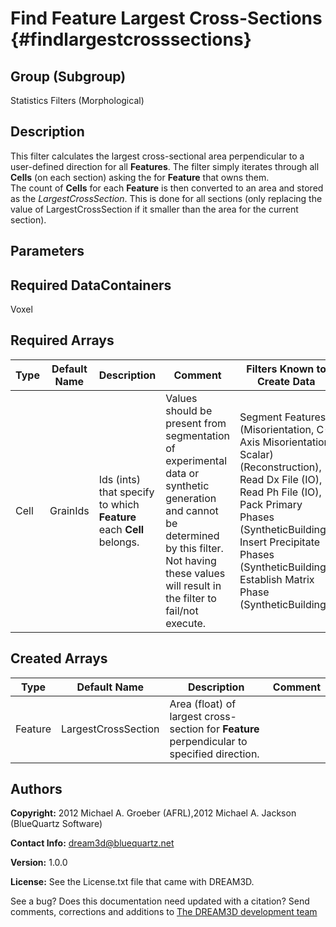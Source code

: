 Find Feature Largest Cross-Sections {#findlargestcrosssections}
======

## Group (Subgroup) ##
Statistics Filters (Morphological)

## Description ##
This filter calculates the largest cross-sectional area perpendicular to a user-defined direction for all **Features**.  The filter simply iterates through all **Cells** (on each section) asking the for **Feature** that owns them.  
The count of **Cells** for each **Feature** is then converted to an area and stored as the *LargestCrossSection*.  This is done for all sections (only replacing the value of LargestCrossSection if it smaller than the area for the current section).

## Parameters ##

## Required DataContainers ##
Voxel

## Required Arrays ##

| Type | Default Name | Description | Comment | Filters Known to Create Data |
|------|--------------|-------------|---------|-----|
| Cell | GrainIds | Ids (ints) that specify to which **Feature** each **Cell** belongs. | Values should be present from segmentation of experimental data or synthetic generation and cannot be determined by this filter. Not having these values will result in the filter to fail/not execute. | Segment Features (Misorientation, C-Axis Misorientation, Scalar) (Reconstruction), Read Dx File (IO), Read Ph File (IO), Pack Primary Phases (SyntheticBuilding), Insert Precipitate Phases (SyntheticBuilding), Establish Matrix Phase (SyntheticBuilding) |

## Created Arrays ##

| Type | Default Name | Description | Comment |
|------|--------------|-------------|---------|
| Feature | LargestCrossSection | Area (float) of largest cross-section for **Feature** perpendicular to specified direction. |  |


## Authors ##

**Copyright:** 2012 Michael A. Groeber (AFRL),2012 Michael A. Jackson (BlueQuartz Software)

**Contact Info:** dream3d@bluequartz.net

**Version:** 1.0.0

**License:**  See the License.txt file that came with DREAM3D.




See a bug? Does this documentation need updated with a citation? Send comments, corrections and additions to [The DREAM3D development team](mailto:dream3d@bluequartz.net?subject=Documentation%20Correction)

